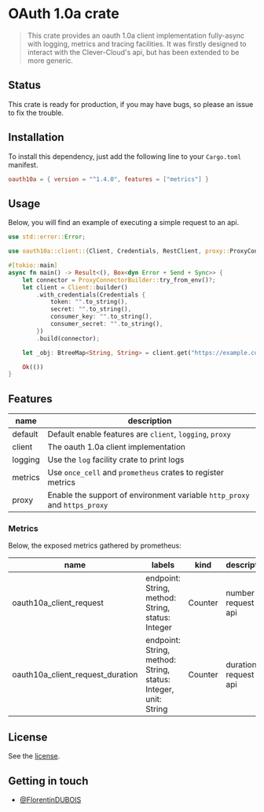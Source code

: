 # OAuth 1.0a crate

> This crate provides an oauth 1.0a client implementation fully-async with
> logging, metrics and tracing facilities. It was firstly designed to interact
> with the Clever-Cloud's api, but has been extended to be more generic.

## Status

This crate is ready for production, if you may have bugs, so please an issue to
fix the trouble.

## Installation

To install this dependency, just add the following line to your `Cargo.toml` manifest.

```toml
oauth10a = { version = "^1.4.0", features = ["metrics"] }
```

## Usage

Below, you will find an example of executing a simple request to an api.

```rust
use std::error::Error;

use oauth10a::client::{Client, Credentials, RestClient, proxy::ProxyConnectorBuilder};

#[tokio::main]
async fn main() -> Result<(), Box<dyn Error + Send + Sync>> {
    let connector = ProxyConnectorBuilder::try_from_env()?;
    let client = Client::builder()
        .with_credentials(Credentials {
            token: "".to_string(),
            secret: "".to_string(),
            consumer_key: "".to_string(),
            consumer_secret: "".to_string(),
        })
        .build(connector);

    let _obj: BtreeMap<String, String> = client.get("https://example.com/object.json").await?;

    Ok(())
}
```

## Features

| name    | description                                                               |
| ------- |---------------------------------------------------------------------------|
| default | Default enable features are `client`, `logging`, `proxy`                  |
| client  | The oauth 1.0a client implementation                                      |
| logging | Use the `log` facility crate to print logs                                |
| metrics | Use `once_cell` and `prometheus` crates to register metrics               |
| proxy   | Enable the support of environment variable `http_proxy` and `https_proxy` |

### Metrics

Below, the exposed metrics gathered by prometheus:

| name                             | labels                                                          | kind    | description                |
| -------------------------------- | --------------------------------------------------------------- | ------- | -------------------------- |
| oauth10a_client_request          | endpoint: String, method: String, status: Integer               | Counter | number of request on api   |
| oauth10a_client_request_duration | endpoint: String, method: String, status: Integer, unit: String | Counter | duration of request on api |

## License

See the [license](LICENSE).

## Getting in touch

- [@FlorentinDUBOIS](https://twitter.com/FlorentinDUBOIS)
